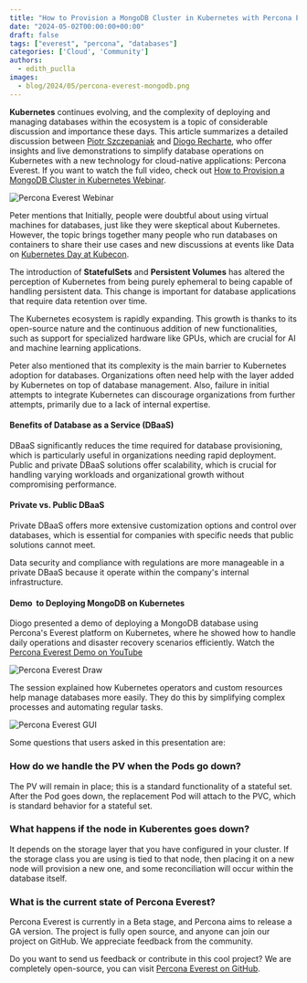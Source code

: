 ```yaml
---
title: "How to Provision a MongoDB Cluster in Kubernetes with Percona Everest Summary"
date: "2024-05-02T00:00:00+00:00"
draft: false
tags: ["everest", "percona", "databases"]
categories: ['Cloud', 'Community']
authors:
  - edith_puclla
images:
  - blog/2024/05/percona-everest-mongodb.png
---
```


**Kubernetes** continues evolving, and the complexity of deploying and managing databases within the ecosystem is a topic of considerable discussion and importance these days. This article summarizes a detailed discussion between [Piotr Szczepaniak](https://www.linkedin.com/in/petersgd/) and [Diogo Recharte](https://www.linkedin.com/in/diogo-recharte/), who offer insights and live demonstrations to simplify database operations on Kubernetes with a new technology for cloud-native applications: Percona Everest. If you want to watch the full video, check out [How to Provision a MongoDB Cluster in Kubernetes Webinar](https://www.youtube.com/live/ITeM7Pdp4oc?si=XAeL_4myDdhyq38h).

![Percona Everest Webinar](blog/2024/05/peterdiogo.png)

Peter mentions that Initially, people were doubtful about using virtual machines for databases, just like they were skeptical about Kubernetes. However, the topic brings together many people who run databases on containers to share their use cases and new discussions at events like Data on [Kubernetes Day at Kubecon](https://www.youtube.com/playlist?list=PLHgdNuGxrJt1eqQeSHJ4J-RydHO6-LTeW).

The introduction of **StatefulSets** and **Persistent Volumes** has altered the perception of Kubernetes from being purely ephemeral to being capable of handling persistent data. This change is important for database applications that require data retention over time.

The Kubernetes ecosystem is rapidly expanding. This growth is thanks to its open-source nature and the continuous addition of new functionalities, such as support for specialized hardware like GPUs, which are crucial for AI and machine learning applications.

Peter also mentioned that its complexity is the main barrier to Kubernetes adoption for databases. Organizations often need help with the layer added by Kubernetes on top of database management. Also, failure in initial attempts to integrate Kubernetes can discourage organizations from further attempts, primarily due to a lack of internal expertise.

#### Benefits of Database as a Service (DBaaS)

DBaaS significantly reduces the time required for database provisioning, which is particularly useful in organizations needing rapid deployment. Public and private DBaaS solutions offer scalability, which is crucial for handling varying workloads and organizational growth without compromising performance.

#### Private vs. Public DBaaS

Private DBaaS offers more extensive customization options and control over databases, which is essential for companies with specific needs that public solutions cannot meet.

Data security and compliance with regulations are more manageable in a private DBaaS because it operate within the company's internal infrastructure.

#### Demo  to Deploying MongoDB on Kubernetes

Diogo presented a demo of deploying a MongoDB database using Percona's Everest platform on Kubernetes, where he showed how to handle daily operations and disaster recovery scenarios efficiently. Watch the [Percona Everest Demo on YouTube](https://youtu.be/ITeM7Pdp4oc?t=1039)

![Percona Everest Draw](blog/2024/05/percona-everest-mongodb.png)

The session explained how Kubernetes operators and custom resources help manage databases more easily. They do this by simplifying complex processes and automating regular tasks.

![Percona Everest GUI](blog/2024/05/everest-gui.png)

Some questions that users asked in this presentation are:

### How do we handle the PV when the Pods go down?

The PV will remain in place; this is a standard functionality of a stateful set. After the Pod goes down, the replacement Pod will attach to the PVC, which is standard behavior for a stateful set.

### What happens if the node in Kuberentes goes down?

It depends on the storage layer that you have configured in your cluster. If the storage class you are using is tied to that node, then placing it on a new node will provision a new one, and some reconciliation will occur within the database itself.

### What is the current state of Percona Everest?

Percona Everest is currently in a Beta stage, and Percona aims to release a GA version. The project is fully open source, and anyone can join our project on GitHub. We appreciate feedback from the community.

Do you want to send us feedback or contribute in this cool project? We are completely open-source, you can visit [Percona Everest on GitHub](https://github.com/percona/everest).
